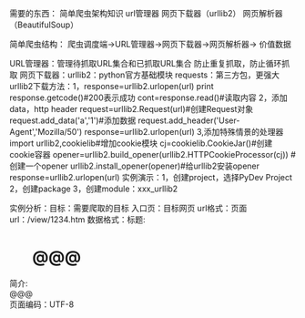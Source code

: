 ﻿需要的东西：
简单爬虫架构知识
url管理器
网页下载器（urllib2）
网页解析器（BeautifulSoup）

简单爬虫结构：
爬虫调度端→URL管理器→网页下载器→网页解析器→
价值数据

URL管理器：管理待抓取URL集合和已抓取URL集合
          防止重复抓取，防止循环抓取
网页下载器：urllib2：python官方基础模块
           requests：第三方包，更强大
urllib2下载方法：1，response=urllib2.urlopen(url)
                   print response.getcode()#200表示成功
                   cont=response.read()#读取内容
                2，添加data，http header
                   request=urllib2.Request(url)#创建Request对象
                   request.add_data('a','1')#添加数据
                   request.add_header('User-Agent','Mozilla/50')
                   response=urllib2.urlopen(url)
                3,添加特殊情景的处理器
                   import urllib2,cookielib#增加cookie模块
                   cj=cookielib.CookieJar()#创建cookie容器
                   opener=urllib2.build_opener(urllib2.HTTPCookieProcessor(cj))
                   #创建一个opener
                   urllib2.install_opener(opener)#给urllib2安装opener
                   response=urllib2.urlopen(url)
实例演示：1，创建project，选择PyDev Project
         2，创建package
         3，创建module：xxx_urllib2

实例分析：目标：需要爬取的目标
         入口页：目标网页
         url格式：页面url：/view/1234.htm
         数据格式：标题:<dd class="gffgh"><h1>@@@</h1></dd>
                  简介:<div class="hggh">@@@<div>
         页面编码：UTF-8

